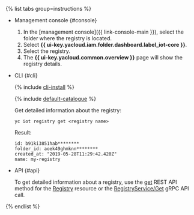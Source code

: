 {% list tabs group=instructions %}

- Management console {#console}

   1. In the [management console]({{ link-console-main }}), select the folder where the registry is located.
   1. Select **{{ ui-key.yacloud.iam.folder.dashboard.label_iot-core }}**.
   1. Select the registry.
   1. The **{{ ui-key.yacloud.common.overview }}** page will show the registry details.

- CLI {#cli}

  {% include [cli-install](../cli-install.md) %}

  {% include [default-catalogue](../default-catalogue.md) %}

  Get detailed information about the registry:

  ```
  yc iot registry get <registry name>
  ```

  Result:

  ```
  id: b91ki3851hab********
  folder_id: aoek49ghmknn********
  created_at: "2019-05-28T11:29:42.420Z"
  name: my-registry
  ```

- API {#api}

  To get detailed information about a registry, use the [get](../../iot-core/api-ref/Registry/get.md) REST API method for the [Registry](../../iot-core/api-ref/Registry/index.md) resource or the [RegistryService/Get](../../iot-core/api-ref/grpc/registry_service.md#Get) gRPC API call.

{% endlist %}
